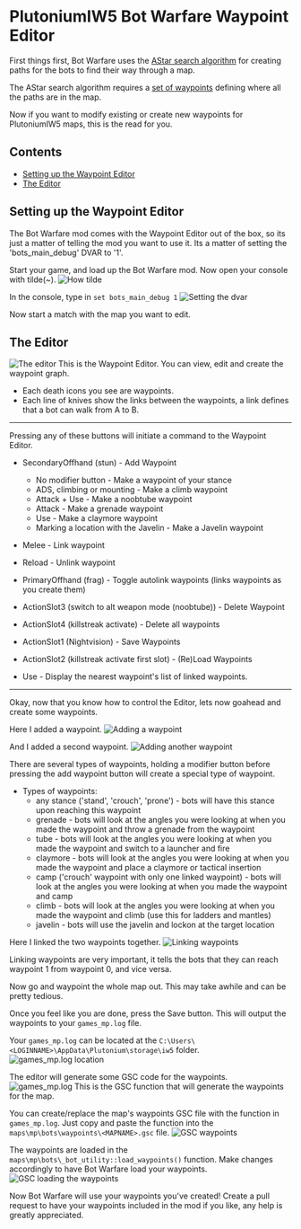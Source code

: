 # PlutoniumIW5 Bot Warfare Waypoint Editor
First things first, Bot Warfare uses the [AStar search algorithm](https://en.wikipedia.org/wiki/A*_search_algorithm) for creating paths for the bots to find their way through a map. 

The AStar search algorithm requires a [set of waypoints](https://en.wikipedia.org/wiki/Graph_(discrete_mathematics)) defining where all the paths are in the map.

Now if you want to modify existing or create new waypoints for PlutoniumIW5 maps, this is the read for you.

## Contents
- [Setting up the Waypoint Editor](#Setting-up-the-Waypoint-Editor)
- [The Editor](#The-Editor)

## Setting up the Waypoint Editor
The Bot Warfare mod comes with the Waypoint Editor out of the box, so its just a matter of telling the mod you want to use it. Its a matter of setting the 'bots_main_debug' DVAR to '1'.

Start your game, and load up the Bot Warfare mod. Now open your console with tilde(~).
![How tilde](/raw/bw-assets/how-tilde.png)

In the console, type in ```set bots_main_debug 1```
![Setting the dvar](/raw/bw-assets/wp-editor-debug-dvar.png)

Now start a match with the map you want to edit.

## The Editor
![The editor](/raw/bw-assets/wp-editor-0.png)
This is the Waypoint Editor. You can view, edit and create the waypoint graph.
- Each death icons you see are waypoints.
- Each line of knives show the links between the waypoints, a link defines that a bot can walk from A to B.

---

Pressing any of these buttons will initiate a command to the Waypoint Editor.

- SecondaryOffhand (stun) - Add Waypoint
  - No modifier button - Make a waypoint of your stance
  - ADS, climbing or mounting - Make a climb waypoint
  - Attack + Use - Make a noobtube waypoint
  - Attack - Make a grenade waypoint
  - Use - Make a claymore waypoint
  - Marking a location with the Javelin - Make a Javelin waypoint

- Melee - Link waypoint

- Reload - Unlink waypoint

- PrimaryOffhand (frag) - Toggle autolink waypoints (links waypoints as you create them)

- ActionSlot3 (switch to alt weapon mode (noobtube)) - Delete Waypoint

- ActionSlot4 (killstreak activate) - Delete all waypoints

- ActionSlot1 (Nightvision) - Save Waypoints

- ActionSlot2 (killstreak activate first slot) - (Re)Load Waypoints

- Use - Display the nearest waypoint's list of linked waypoints.

---

Okay, now that you know how to control the Editor, lets now goahead and create some waypoints.

Here I added a waypoint.
![Adding a waypoint](/raw/bw-assets/wp-editor-added.png)

And I added a second waypoint.
![Adding another waypoint](/raw/bw-assets/wp-editor-added2.png)

There are several types of waypoints, holding a modifier button before pressing the add waypoint button will create a special type of waypoint.
- Types of waypoints:
  - any stance ('stand', 'crouch', 'prone') - bots will have this stance upon reaching this waypoint
  - grenade - bots will look at the angles you were looking at when you made the waypoint and throw a grenade from the waypoint
  - tube - bots will look at the angles you were looking at when you made the waypoint and switch to a launcher and fire
  - claymore - bots will look at the angles you were looking at when you made the waypoint and place a claymore or tactical insertion
  - camp ('crouch' waypoint with only one linked waypoint) - bots will look at the angles you were looking at when you made the waypoint and camp
  - climb - bots will look at the angles you were looking at when you made the waypoint and climb (use this for ladders and mantles)
  - javelin - bots will use the javelin and lockon at the target location

Here I linked the two waypoints together.
![Linking waypoints](/raw/bw-assets/wp-editor-linked.png)

Linking waypoints are very important, it tells the bots that they can reach waypoint 1 from waypoint 0, and vice versa.

Now go and waypoint the whole map out. This may take awhile and can be pretty tedious.

Once you feel like you are done, press the Save button. This will output the waypoints to your `games_mp.log` file.

Your `games_mp.log` can be located at the `C:\Users\<LOGINNAME>\AppData\Plutonium\storage\iw5` folder.
![games_mp.log location](/raw/bw-assets/wp-editor-gamesmp_loc.png)


The editor will generate some GSC code for the waypoints.
![games_mp.log](/raw/bw-assets/wp-editor-gamesmp.png)
This is the GSC function that will generate the waypoints for the map.

You can create/replace the map's waypoints GSC file with the function in `games_mp.log`. Just copy and paste the function into the `maps\mp\bots\waypoints\<MAPNAME>.gsc` file.
![GSC waypoints](/raw/bw-assets/wp-editor-wps.png)


The waypoints are loaded in the `maps\mp\bots\_bot_utility::load_waypoints()` function. Make changes accordingly to have Bot Warfare load your waypoints.
![GSC loading the waypoints](/raw/bw-assets/wp-editor-loadwps.png)


Now Bot Warfare will use your waypoints you've created! Create a pull request to have your waypoints included in the mod if you like, any help is greatly appreciated.
